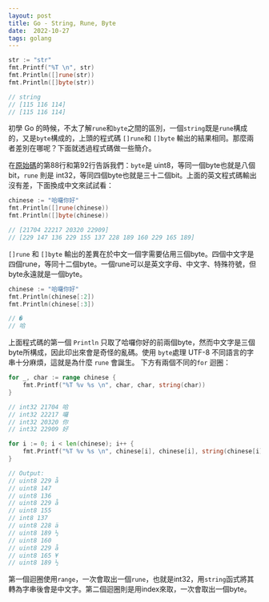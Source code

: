 ```yaml
---
layout: post
title: Go - String, Rune, Byte
date:  2022-10-27
tags: golang
---
```


``` go
str := "str"
fmt.Printf("%T \n", str)
fmt.Println([]rune(str))
fmt.Println([]byte(str))

// string 
// [115 116 114]
// [115 116 114]
```
初學 Go 的時候，不太了解`rune`和`byte`之間的區別，一個`string`既是`rune`構成的，又是`byte`構成的，上頭的程式碼 `[]rune`和 `[]byte` 輸出的結果相同。那麼兩者差別在哪呢？下面就透過程式碼做一些簡介。


在[原始碼](https://github.com/golang/go/blob/master/src/builtin/builtin.go)的第88行和第92行告訴我們：`byte`是 uint8，等同一個byte也就是八個bit，`rune` 則是 int32，等同四個byte也就是三十二個bit。上面的英文程式碼輸出沒有差，下面換成中文來試試看：
``` go
chinese := "哈囉你好"
fmt.Println([]rune(chinese))
fmt.Println([]byte(chinese))

// [21704 22217 20320 22909]
// [229 147 136 229 155 137 228 189 160 229 165 189]
```
`[]rune` 和 `[]byte` 輸出的差異在於中文一個字需要佔用三個byte。四個中文字是四個rune，等同十二個byte。一個rune可以是英文字母、中文字、特殊符號，但byte永遠就是一個byte。

``` go
chinese := "哈囉你好"
fmt.Println(chinese[:2])
fmt.Println(chinese[:3])

// �
// 哈
```
上面程式碼的第一個 `Println` 只取了哈囉你好的前兩個byte，然而中文字是三個byte所構成，因此印出來會是奇怪的亂碼。使用 `byte`處理 UTF-8 不同語言的字串十分麻煩，這就是為什麼 `rune` 會誕生。
下方有兩個不同的`for` 迴圈：
``` go 
for _, char := range chinese {
	fmt.Printf("%T %v %s \n", char, char, string(char))
}

// int32 21704 哈
// int32 22217 囉
// int32 20320 你
// int32 22909 好
```

``` go
for i := 0; i < len(chinese); i++ {
	fmt.Printf("%T %v %s \n", chinese[i], chinese[i], string(chinese[i]))
}

// Output: 
// uint8 229 å 
// uint8 147  
// uint8 136  
// uint8 229 å 
// uint8 155 
// int8 137  
// uint8 228 ä 
// uint8 189 ½ 
// uint8 160   
// uint8 229 å 
// uint8 165 ¥ 
// uint8 189 ½ 
```

第一個迴圈使用`range`，一次會取出一個`rune`，也就是int32，用`string`函式將其轉為字串後會是中文字。第二個迴圈則是用index來取，一次會取出一個byte。